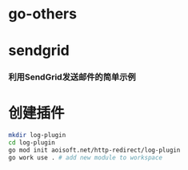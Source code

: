 # go-others

# sendgrid
### 利用SendGrid发送邮件的简单示例


# 创建插件
```bash
mkdir log-plugin
cd log-plugin
go mod init aoisoft.net/http-redirect/log-plugin
go work use . # add new module to workspace
```